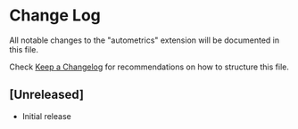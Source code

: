 # Change Log

All notable changes to the "autometrics" extension will be documented in this file.

Check [Keep a Changelog](http://keepachangelog.com/) for recommendations on how to structure this file.

## [Unreleased]

- Initial release